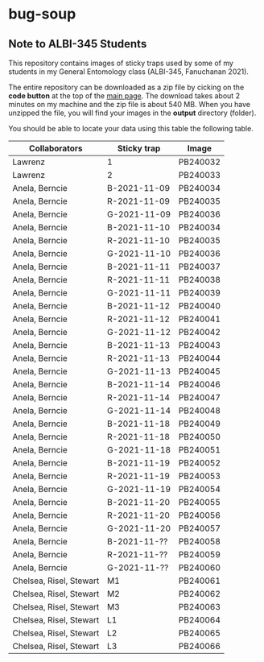 # bug-soup

## Note to ALBI-345 Students

This repository contains images of sticky traps used by some of my students in my General Entomology class (ALBI-345, Fanuchanan 2021).

The entire repository can be downloaded as a zip file by cicking on the **code button** at the top of the [main page](https://github.com/aubreymoore/bug-soup). The download takes about 2 minutes on my machine and the zip file is about 540 MB. When you have unzipped the file, you will find your images in the **output** directory (folder).

You should be able to locate your data using this table the following table.

| Collaborators | Sticky trap | Image     |
|---------------|-------------|-----------|
|Lawrenz        | 1           | PB240032  |
| Lawrenz       | 2           | PB240033  |
|Anela, Berncie |B-2021-11-09 | PB240034  |
|Anela, Berncie |R-2021-11-09 | PB240035  |
|Anela, Berncie |G-2021-11-09 | PB240036  |
|Anela, Berncie |B-2021-11-10 | PB240034  |
|Anela, Berncie |R-2021-11-10 | PB240035  |
|Anela, Berncie |G-2021-11-10 | PB240036  |
|Anela, Berncie |B-2021-11-11 | PB240037  |
|Anela, Berncie |R-2021-11-11 | PB240038  |
|Anela, Berncie |G-2021-11-11 | PB240039  |
|Anela, Berncie |B-2021-11-12 | PB240040  |
|Anela, Berncie |R-2021-11-12 | PB240041  |
|Anela, Berncie |G-2021-11-12 | PB240042  |
|Anela, Berncie |B-2021-11-13 | PB240043  |
|Anela, Berncie |R-2021-11-13 | PB240044  |
|Anela, Berncie |G-2021-11-13 | PB240045  |
|Anela, Berncie |B-2021-11-14 | PB240046  |
|Anela, Berncie |R-2021-11-14 | PB240047  |
|Anela, Berncie |G-2021-11-14 | PB240048  |
|Anela, Berncie |B-2021-11-18 | PB240049  |
|Anela, Berncie |R-2021-11-18 | PB240050  |
|Anela, Berncie |G-2021-11-18 | PB240051  |
|Anela, Berncie |B-2021-11-19 | PB240052  |
|Anela, Berncie |R-2021-11-19 | PB240053  |
|Anela, Berncie |G-2021-11-19 | PB240054  |
|Anela, Berncie |B-2021-11-20 | PB240055  |
|Anela, Berncie |R-2021-11-20 | PB240056  |
|Anela, Berncie |G-2021-11-20 | PB240057  |
|Anela, Berncie |B-2021-11-?? | PB240058  |
|Anela, Berncie |R-2021-11-?? | PB240059  |
|Anela, Berncie |G-2021-11-?? | PB240060  |
|Chelsea, Risel, Stewart|M1|PB240061|
|Chelsea, Risel, Stewart|M2|PB240062|
|Chelsea, Risel, Stewart|M3|PB240063|
|Chelsea, Risel, Stewart|L1|PB240064|
|Chelsea, Risel, Stewart|L2|PB240065|
|Chelsea, Risel, Stewart|L3|PB240066|

